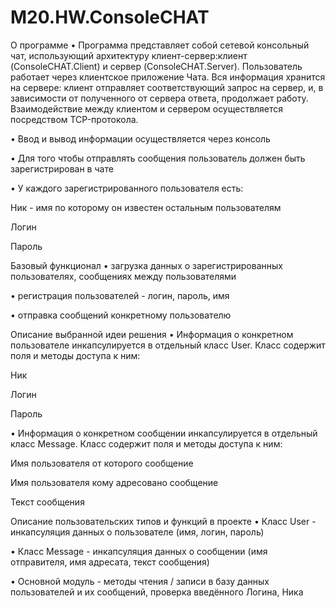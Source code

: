 # M20.HW.ConsoleCHAT
О программе
• Программа представляет собой сетевой консольный чат, использующий архитектуру клиент-сервер:клиент (ConsoleCHAT.Client) и сервер (ConsoleCHAT.Server). 
Пользователь работает через клиентское приложение Чата. Вся информация хранится на сервере: клиент отправляет соответствующий запрос на сервер, и, в зависимости от полученного от сервера ответа, продолжает работу. Взаимодействие между клиентом и сервером осуществляется посредством TCP-протокола.

• Ввод и вывод информации осуществляется через консоль

• Для того чтобы отправлять сообщения пользователь должен быть зарегистрирован в чате

• У каждого зарегистрированного пользователя есть:

Ник - имя по которому он известен остальным пользователям

Логин

Пароль

Базовый функционал
• загрузка данных о зарегистрированных пользователях, сообщениях между пользователями

• регистрация пользователей - логин, пароль, имя

• отправка сообщений конкретному пользователю

Описание выбранной идеи решения
• Информация о конкретном пользователе инкапсулируется в отдельный класс User. Класс содержит поля и методы доступа к ним:

Ник

Логин

Пароль

• Информация о конкретном сообщении инкапсулируется в отдельный класс Message. Класс содержит поля и методы доступа к ним:

Имя пользователя от которого сообщение

Имя пользователя кому адресовано сообщение

Текст сообщения

Описание пользовательских типов и функций в проекте
• Класс User - инкапсуляция данных о пользователе (имя, логин, пароль)

• Класс Message - инкапсуляция данных о сообщении (имя отправителя, имя адресата, текст сообщения)

• Основной модуль - методы чтения / записи в базу данных пользователей и их сообщений, проверка введённого Логина, Ника
